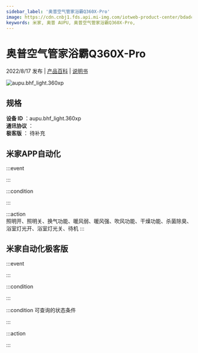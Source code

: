 ```yaml
---
sidebar_label: '奥普空气管家浴霸Q360X-Pro'
image: https://cdn.cnbj1.fds.api.mi-img.com/iotweb-product-center/bdadcf553a988549b9ab8f276858b9fa_1659928831145.png?GalaxyAccessKeyId=AKVGLQWBOVIRQ3XLEW&Expires=9223372036854775807&Signature=3dQgwosfe0VBfFHTVTdNtW+XDs0=
keywords: 米家, 奥普 AUPU, 奥普空气管家浴霸Q360X-Pro, 
---
```

# 奥普空气管家浴霸Q360X-Pro

2022/8/17 发布 | [产品百科](https://home.mi.com/webapp/content/baike/product/index.html?model=aupu.bhf_light.360xp/) | [说明书](https://home.mi.com/views/introduction.html?model=aupu.bhf_light.360xp&region=cn)

![aupu.bhf_light.360xp](https://cdn.cnbj1.fds.api.mi-img.com/iotweb-product-center/bdadcf553a988549b9ab8f276858b9fa_1659928831145.png?GalaxyAccessKeyId=AKVGLQWBOVIRQ3XLEW&Expires=9223372036854775807&Signature=3dQgwosfe0VBfFHTVTdNtW+XDs0=)

## 规格  
> 
**设备 ID** ：aupu.bhf_light.360xp  
**通讯协议** ：  
**极客版**  ： 待补充 


## 米家APP自动化  

:::event  

:::

:::condition  

:::

:::action   
照明开、照明关、换气功能、暖风弱、暖风强、吹风功能、干燥功能、杀菌除臭、浴室灯光开、浴室灯光关、待机
:::

## 米家自动化极客版  

:::event  

:::

:::condition  

:::

:::condition 可查询的状态条件  

:::

:::action  

:::

        
